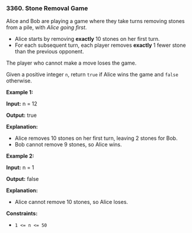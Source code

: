 ### 3360\. Stone Removal Game

Alice and Bob are playing a game where they take turns removing stones from a pile, with _Alice going first_.

*   Alice starts by removing **exactly** 10 stones on her first turn.
*   For each subsequent turn, each player removes **exactly** 1 fewer stone than the previous opponent.

The player who cannot make a move loses the game.

Given a positive integer `n`, return `true` if Alice wins the game and `false` otherwise.

**Example 1:**

**Input:** n = 12

**Output:** true

**Explanation:**

*   Alice removes 10 stones on her first turn, leaving 2 stones for Bob.
*   Bob cannot remove 9 stones, so Alice wins.

**Example 2:**

**Input:** n = 1

**Output:** false

**Explanation:**

*   Alice cannot remove 10 stones, so Alice loses.

**Constraints:**

*   `1 <= n <= 50`
